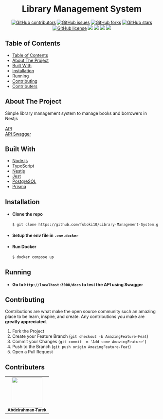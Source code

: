 <h1 align="center"> Library Management System </h1>

<div align="center">
  
  [![GitHub contributors](https://img.shields.io/github/contributors/fuboki10/Library-Management-System)](https://github.com/fuboki10/Library-Management-System/contributors)
  [![GitHub issues](https://img.shields.io/github/issues/fuboki10/Library-Management-System)](https://github.com/fuboki10/Library-Management-System/issues)
  [![GitHub forks](https://img.shields.io/github/forks/fuboki10/Library-Management-System)](https://github.com/fuboki10/Library-Management-System/network)
  [![GitHub stars](https://img.shields.io/github/stars/fuboki10/Library-Management-System)](https://github.com/fuboki10/Library-Management-System/stargazers)
  [![GitHub license](https://img.shields.io/github/license/fuboki10/Library-Management-System)](https://github.com/fuboki10/Library-Management-System/blob/main/LICENSE)
  <img src="https://img.shields.io/github/languages/count/fuboki10/Library-Management-System" />
  <img src="https://img.shields.io/github/languages/top/fuboki10/Library-Management-System" />
  <img src="https://img.shields.io/github/languages/code-size/fuboki10/Library-Management-System" />
  <img src="https://img.shields.io/github/issues-pr-raw/fuboki10/Library-Management-System" />

</div>

## Table of Contents

- [Table of Contents](#table-of-contents)
- [About The Project](#about-the-project)
- [Built With](#built-with)
- [Installation](#installation)
- [Running](#running)
- [Contributing](#contributing)
- [Contributers](#contributers)

## About The Project
Simple library management system to manage books and
borrowers in Nestjs
<br> <br>
<a href="https://library-management-system-blond.vercel.app/api">API</a>
<br>
<a href="https://library-management-system-blond.vercel.app/docs">API Swagger</a>

## Built With
- [Node.js](https://nodejs.org)
- [TypeScript](https://www.typescriptlang.org)
- [Nestjs](https://nestjs.com/)
- [Jest](https://jestjs.io)
- [PostgreSQL](https://www.postgresql.org)
- [Prisma](https://www.prisma.io/)

## Installation

- #### Clone the repo
  ```sh
  $ git clone https://github.com/fuboki10/Library-Management-System.git
  ```

- #### Setup the env file in `.env.docker`

- #### Run Docker

  ```sh
  $ docker compose up
  ```

## Running

- #### Go to `http://localhost:3000/docs` to test the API using Swagger

## Contributing

Contributions are what make the open source community such an amazing place to be learn, inspire, and create. Any contributions you make are **greatly appreciated**.

1. Fork the Project
2. Create your Feature Branch (`git checkout -b AmazingFeature-Feat`)
3. Commit your Changes (`git commit -m 'Add some AmazingFeature'`)
4. Push to the Branch (`git push origin AmazingFeature-Feat`)
5. Open a Pull Request

## Contributers

<table>
  <tr>
    <td align="center"><a href="https://github.com/fuboki10"><img src="https://avatars.githubusercontent.com/u/35429211?s=460&v=4" width="100px;" alt=""/><br /><sub><b>Abdelrahman Tarek</b></sub></a><br /></td>
  </tr>
 </table>
